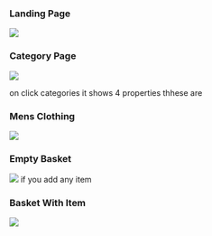 

### Landing Page

![](screenshots/home.png)

### Category Page

![](screenshots/categories.png)

on click categories it shows 4 properties thhese are
### Mens Clothing
![](screenshots/mens.png)



### Empty Basket
![](screenshots/basketempty.png)
if you add any item
### Basket With Item
![](screenshots/basket.png)


